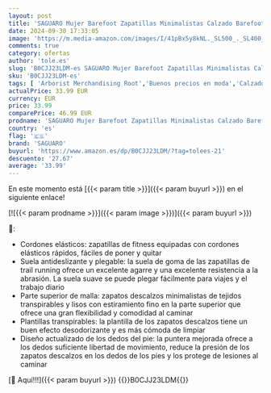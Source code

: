 ```yaml
---
layout: post
title: 'SAGUARO Mujer Barefoot Zapatillas Minimalistas Calzado Barefoot para Wide Tox Box  Smart II - Zapatos Barefoot Rosa Gris Gr.40'
date: 2024-09-30 17:33:05
image: 'https://m.media-amazon.com/images/I/41pBx5y8kNL._SL500_._SL400_.jpg'
comments: true
category: ofertas
author: 'tole.es'
slug: 'B0CJJ23LDM-es SAGUARO Mujer Barefoot Zapatillas Minimalistas Calzado...'
sku: 'B0CJJ23LDM-es'
tags: [ 'Arborist Merchandising Root','Buenos precios en moda','Calzado deportivo para mujer','Escarpines para mujer','Moda','Moda Mujer','Self Service','Shoes','Shoes BF','Special Features Stores','Zapatillas deportivas y de moda para mujer','Zapatos para mujer','c8538d25-3af9-48d3-aeff-5f3ce5572a36_0','c8538d25-3af9-48d3-aeff-5f3ce5572a36_7101','c8538d25-3af9-48d3-aeff-5f3ce5572a36_7601','c8538d25-3af9-48d3-aeff-5f3ce5572a36_8701','other BF','saguaro','zapatos','🇪🇸', ]
actualPrice: 33.99 EUR
currency: EUR
price: 33.99
comparePrice: 46.99 EUR
prodname: 'SAGUARO Mujer Barefoot Zapatillas Minimalistas Calzado Barefoot para Wide Tox Box  Smart II - Zapatos Barefoot Rosa Gris Gr.40'
country: 'es'
flag: '🇪🇸'
brand: 'SAGUARO'
buyurl: 'https://www.amazon.es/dp/B0CJJ23LDM/?tag=tolees-21'
descuento: '27.67'
average: '33.99'
---
```


En este momento está [{{< param title >}}]({{< param buyurl >}}) en el siguiente enlace!

[![{{< param prodname >}}]({{< param image >}})]({{< param buyurl >}})

🔎:

- Cordones elásticos: zapatillas de fitness equipadas con cordones elásticos rápidos, fáciles de poner y quitar
- Suela antideslizante y plegable: la suela de goma de las zapatillas de trail running ofrece un excelente agarre y una excelente resistencia a la abrasión. La suela suave se puede plegar fácilmente para viajes y el trabajo diario
- Parte superior de malla: zapatos descalzos minimalistas de tejidos transpirables y lisos con estiramiento fino en la parte superior que ofrece una gran flexibilidad y comodidad al caminar
- Plantillas transpirables: la plantilla de los zapatos descalzos tiene un buen efecto desodorizante y es más cómoda de limpiar
- Diseño actualizado de los dedos del pie: la puntera mejorada ofrece a los dedos suficiente libertad de movimiento, reduce la presión de los zapatos descalzos en los dedos de los pies y los protege de lesiones al caminar

[🛒 Aquí!!!]({{< param buyurl >}})
{{<world>}}B0CJJ23LDM{{</world>}}
